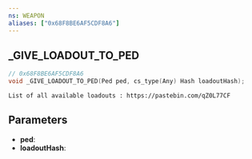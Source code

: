 ```yaml
---
ns: WEAPON
aliases: ["0x68F8BE6AF5CDF8A6"]
---
```

## _GIVE_LOADOUT_TO_PED

```c
// 0x68F8BE6AF5CDF8A6
void _GIVE_LOADOUT_TO_PED(Ped ped, cs_type(Any) Hash loadoutHash);
```

```
List of all available loadouts : https://pastebin.com/qZ0L77CF
```


## Parameters
* **ped**: 
* **loadoutHash**: 

